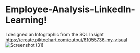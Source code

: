 # Employee-Analysis-LinkedIn-Learning!
I designed an Infographic from the SQL Insight https://create.piktochart.com/output/61055736-my-visual
![Screenshot (31)](https://user-images.githubusercontent.com/61271340/225370942-6a716284-6f6b-43a5-a932-37570ec69a17.png)

